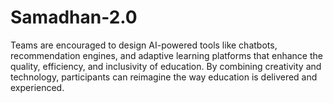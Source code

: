 # Samadhan-2.0
Teams are encouraged to design AI-powered tools like chatbots, recommendation engines, and adaptive learning platforms that enhance the quality, efficiency, and inclusivity of education. By combining creativity and technology, participants can reimagine the way education is delivered and experienced.


  
